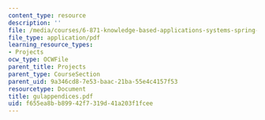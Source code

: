 ```yaml
---
content_type: resource
description: ''
file: /media/courses/6-871-knowledge-based-applications-systems-spring-2005/f655ea8bb89942f7319d41a203f1fcee_gulappendices.pdf
file_type: application/pdf
learning_resource_types:
- Projects
ocw_type: OCWFile
parent_title: Projects
parent_type: CourseSection
parent_uid: 9a346cd8-7e53-baac-21ba-55e4c4157f53
resourcetype: Document
title: gulappendices.pdf
uid: f655ea8b-b899-42f7-319d-41a203f1fcee
---
```

